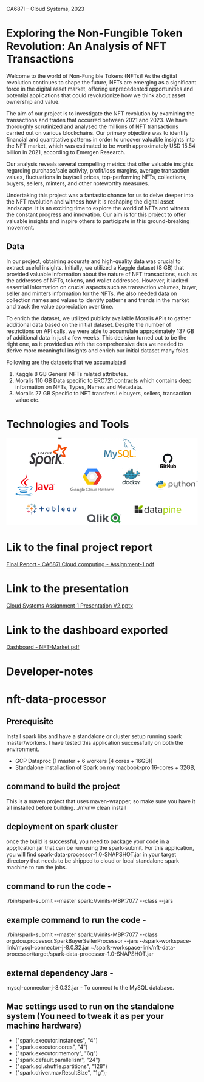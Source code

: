 CA687I – Cloud Systems, 2023
# Exploring the Non-Fungible Token Revolution: An Analysis of NFT Transactions

Welcome to the world of Non-Fungible Tokens (NFTs)! As the digital revolution continues to shape the future, NFTs are emerging as a significant force in the digital asset market, offering unprecedented opportunities and potential applications that could revolutionize how we think about asset ownership and value.

The aim of our project is to investigate the NFT revolution by examining the transactions and trades that occurred between 2021 and 2023. We have thoroughly scrutinized and analysed the millions of NFT transactions carried out on various blockchains. Our primary objective was to identify financial and quantitative patterns in order to uncover valuable insights into the NFT market, which was estimated to be worth approximately USD 15.54 billion in 2021, according to Emergen Research.

Our analysis reveals several compelling metrics that offer valuable insights regarding purchase/sale activity, profit/loss margins, average transaction values, fluctuations in buy/sell prices, top-performing NFTs, collections, buyers, sellers, minters, and other noteworthy measures.

Undertaking this project was a fantastic chance for us to delve deeper into the NFT revolution and witness how it is reshaping the digital asset landscape. It is an exciting time to explore the world of NFTs and witness the constant progress and innovation. Our aim is for this project to offer valuable insights and inspire others to participate in this ground-breaking movement.

Data
-----

In our project, obtaining accurate and high-quality data was crucial to extract useful insights. Initially, we utilized a Kaggle dataset (8 GB) that provided valuable information about the nature of NFT transactions, such as the addresses of NFTs, tokens, and wallet addresses. However, it lacked essential information on crucial aspects such as transaction volumes, buyer, seller and minters information for the NFTs. We also needed data on collection names and values to identify patterns and trends in the market and track the value appreciation over time.

To enrich the dataset, we utilized publicly available Moralis APIs to gather additional data based on the initial dataset. Despite the number of restrictions on API calls, we were able to accumulate approximately 137 GB of additional data in just a few weeks. This decision turned out to be the right one, as it provided us with the comprehensive data we needed to derive more meaningful insights and enrich our initial dataset many folds.

Following are the datasets that we accumulated
1. Kaggle 8 GB General NFTs related attributes.
2. Moralis 110 GB Data specific to ERC721 contracts which contains deep information on NFTs, Types, Names and Metadata.
3. Moralis 27 GB Specific to NFT transfers i.e buyers, sellers, transaction value etc.

# Technologies and Tools
![img.png](src/resources/images/img.png)

# Lik to the final project report
[Final Report - CA687I Cloud computing - Assignment-1.pdf](assignment-reports%2Ffinal-report%2FFinal%20Report%20-%20CA687I%20Cloud%20computing%20-%20Assignment-1.pdf)

# Link to the presentation
[Cloud Systems Assignment 1 Presentation V2.pptx](assignment-reports%2Ffinal-report%2FCloud%20Systems%20Assignment%201%20Presentation%20V2.pptx)

# Link to the dashboard exported
[Dashboard - NFT-Market.pdf](assignment-reports%2Ffinal-report%2FDashboard%20-%20NFT-Market.pdf)

# Developer-notes
# nft-data-processor

Prerequisite
--------------
Install spark libs and have a standalone or cluster setup running spark master/workers. I have tested this application successfully on both the environment.
- GCP Dataproc (1 master + 6 workers (4 cores + 16GB)) 
- Standalone installaction of Spark on my macbook-pro 16-cores + 32GB, 

command to build the project
---------------------------------------
This is a maven project that uses maven-wrapper, so make sure you have it all installed before building.
./mvnw clean install

deployment on spark cluster
--------------------------------
once the build is successful, you need to package your code in a app;lication.jar that can be run using the spark-submit. 
For this application, you will find spark-data-processor-1.0-SNAPSHOT.jar in your target directory that needs to be shipped to cloud or local standalone spark machine to run the jobs.  

command to run the code -
-----------------------------------------
./bin/spark-submit --master spark://vinits-MBP:7077 --class <main-class> --jars <required-libs> <application-jar>

example command to run the code - 
-----------------------------------------
./bin/spark-submit --master spark://vinits-MBP:7077 
    --class org.dcu.processor.SparkBuyerSellerProcessor 
    --jars ~/spark-workspace-link/mysql-connector-j-8.0.32.jar 
    ~/spark-workspace-link/nft-data-processor/target/spark-data-processor-1.0-SNAPSHOT.jar
    
    
external dependency Jars - 
-----------------------------
mysql-connector-j-8.0.32.jar  - To connect to the MySQL database.

    
Mac settings used to run on the standalone system (You need to tweak it as per your machine hardware)
----------------------------------------------------------------------------------------------------------
- ("spark.executor.instances", "4")
- ("spark.executor.cores", "4")
- ("spark.executor.memory", "6g")
- ("spark.default.parallelism", "24")
- ("spark.sql.shuffle.partitions", "128")
- ("spark.driver.maxResultSize", "1g");    
